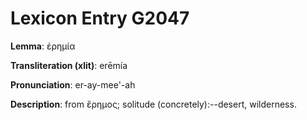 # Lexicon Entry G2047

**Lemma**: ἐρημία

**Transliteration (xlit)**: erēmía

**Pronunciation**: er-ay-mee'-ah

**Description**:
from ἔρημος; solitude (concretely):--desert, wilderness.
